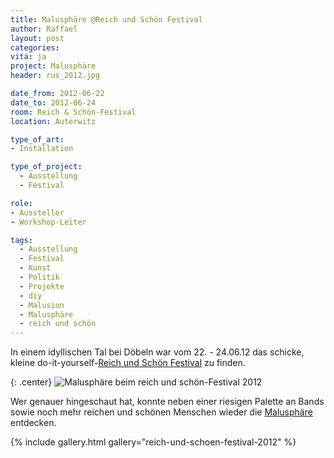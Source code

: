```yaml
---
title: Malusphäre @Reich und Schön Festival
author: Raffael
layout: post
categories:
vita: ja
project: Malusphäre
header: rus_2012.jpg

date_from: 2012-06-22
date_to: 2012-06-24
room: Reich & Schön-Festival
location: Auterwitz

type_of_art:
- Installation

type_of_project:
  - Ausstellung
  - Festival

role:
- Aussteller
- Workshop-Leiter

tags:
  - Ausstellung
  - Festival
  - Kunst
  - Politik
  - Projekte
  - diy
  - Malusion
  - Malusphäre
  - reich und schön
---
```


In einem idyllischen Tal bei Döbeln war vom 22. - 24.06.12 das schicke, kleine do-it-yourself-[Reich und Schön Festival](http://reichundschoen-festival.de/) zu finden. 

{: .center}
![Malusphäre beim reich und schön-Festival 2012]({{site.imgpath}}/P1040480_web.jpg)

Wer genauer hingeschaut hat, konnte neben einer riesigen Palette an Bands sowie noch mehr reichen und schönen Menschen wieder die [Malusphäre](/malusphaere/) entdecken.

{% include gallery.html gallery="reich-und-schoen-festival-2012" %}